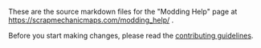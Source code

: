 These are the source markdown files for the "Modding Help" page at https://scrapmechanicmaps.com/modding_help/ .

Before you start making changes, please read the [contributing guidelines](https://github.com/MrCrackx04/ScrapMechanicMaps-Modding-Help/blob/main/CONTRIBUTING.md).
